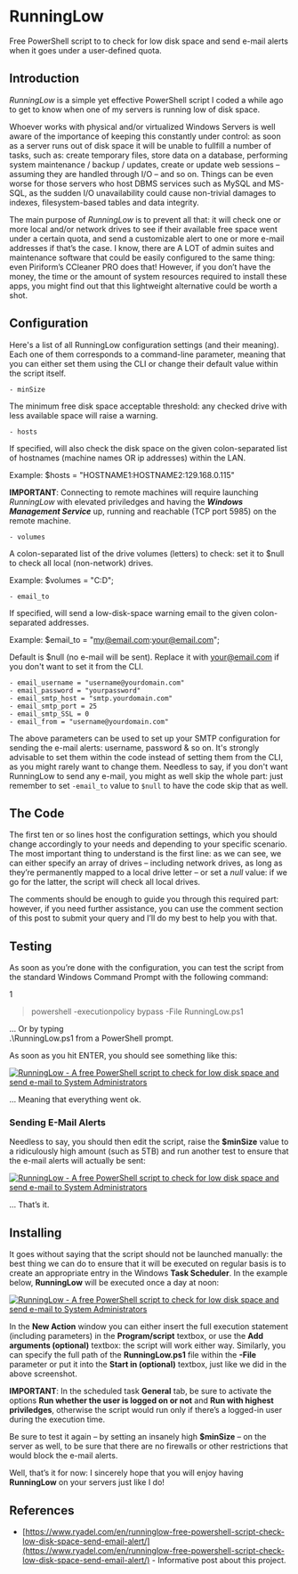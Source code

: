 # RunningLow
Free PowerShell script to to check for low disk space and send e-mail alerts when it goes under a user-defined quota.

## Introduction
_RunningLow_ is a simple yet effective PowerShell script I coded a while ago to get to know when one of my servers is running low of disk space.

Whoever works with physical and/or virtualized Windows Servers is well aware of the importance of keeping this constantly under control: as soon as a server runs out of disk space it will be unable to fullfill a number of tasks, such as: create temporary files, store data on a database, performing system maintenance / backup / updates, create or update web sessions – assuming they are handled through I/O – and so on. Things can be even worse for those servers who host DBMS services such as MySQL and MS-SQL, as the sudden I/O unavailability could cause non-trivial damages to indexes, filesystem-based tables and data integrity.
 
The main purpose of _RunningLow_ is to prevent all that: it will check one or more local and/or network drives to see if their available free space went under a certain quota, and send a customizable alert to one or more e-mail addresses if that’s the case. I know, there are A LOT of admin suites and maintenance software that could be easily configured to the same thing: even Piriform’s CCleaner PRO does that! However, if you don’t have the money, the time or the amount of system resources required to install these apps, you might find out that this lightweight alternative could be worth a shot.

## Configuration

Here's a list of all RunningLow configuration settings (and their meaning). Each one of them corresponds to a command-line parameter, meaning that you can either set them using the CLI or change their default value within the script itself.

    - minSize
The minimum free disk space acceptable threshold: any checked drive with less available space will raise a warning.

    - hosts
If specified, will also check the disk space on the given colon-separated list of hostnames (machine names OR ip addresses) within the LAN. 

Example: $hosts = "HOSTNAME1:HOSTNAME2:129.168.0.115"

**IMPORTANT**: Connecting to remote machines will require launching *RunningLow* with elevated priviledges and having the ***Windows Management Service*** up, running and reachable (TCP port 5985) on the remote machine.

    - volumes
A colon-separated list of the drive volumes (letters) to check: set it to $null to check all local (non-network) drives.

Example: $volumes = "C:D";

    - email_to
If specified, will send a low-disk-space warning email to the given colon-separated addresses.

Example: $email_to = "my@email.com:your@email.com";

Default is $null (no e-mail will be sent). Replace it with your@email.com if you don't want to set it from the CLI.
	
    - email_username = "username@yourdomain.com"
    - email_password = "yourpassword"
    - email_smtp_host = "smtp.yourdomain.com"
    - email_smtp_port = 25
    - email_smtp_SSL = 0
    - email_from = "username@yourdomain.com"

The above parameters can be used to set up your SMTP configuration for sending the e-mail alerts: username, password & so on. It's strongly advisable to set them within the code instead of setting them from the CLI, as you might rarely want to change them. Needless to say, if you don't want RunningLow to send any e-mail, you might as well skip the whole part: just remember to set `-email_to` value to `$null` to have the code skip that as well.

## The Code

The first ten or so lines host the configuration settings, which you should change accordingly to your needs and depending to your specific scenario. The most important thing to understand is the first line: as we can see, we can either specify an array of drives – including network drives, as long as they’re permanently mapped to a local drive letter – or set a  _null_  value: if we go for the latter, the script will check all local drives.

The comments should be enough to guide you through this required part: however, if you need further assistance, you can use the comment section of this post to submit your query and I’ll do my best to help you with that.

## Testing

As soon as you’re done with the configuration, you can test the script from the standard Windows Command Prompt with the following command:

1

>  powershell -executionpolicy  bypass -File  RunningLow.ps1

… Or by typing  
.\RunningLow.ps1  from a PowerShell prompt.

As soon as you hit ENTER, you should see something like this:

[![RunningLow - A free PowerShell script to check for low disk space and send e-mail to System Administrators](https://i1.wp.com/www.ryadel.com/wp-content/uploads/2017/08/runninglow-powershell-script-disk-space-check.png?resize=710%2C299)](https://i1.wp.com/www.ryadel.com/wp-content/uploads/2017/08/runninglow-powershell-script-disk-space-check.png)

… Meaning that everything went ok.

### Sending E-Mail Alerts

Needless to say, you should then edit the script, raise the  **$minSize** value to a ridiculously high amount (such as 5TB) and run another test to ensure that the e-mail alerts will actually be sent:

[![RunningLow - A free PowerShell script to check for low disk space and send e-mail to System Administrators](https://i0.wp.com/www.ryadel.com/wp-content/uploads/2017/08/runninglow-powershell-script-disk-space-check-02.png?resize=710%2C274)](https://i0.wp.com/www.ryadel.com/wp-content/uploads/2017/08/runninglow-powershell-script-disk-space-check-02.png)

… That’s it.

## Installing

It goes without saying that the script should not be launched manually: the best thing we can do to ensure that it will be executed on regular basis is to create an appropriate entry in the Windows  **Task Scheduler**. In the example below,  **RunningLow**  will be executed once a day at noon:

[![RunningLow - A free PowerShell script to check for low disk space and send e-mail to System Administrators](https://i1.wp.com/www.ryadel.com/wp-content/uploads/2017/08/runninglow-task-scheduler-12-once-day-879x1024.png?resize=648%2C755)](https://i2.wp.com/www.ryadel.com/wp-content/uploads/2017/08/runninglow-task-scheduler-12-once-day.png)

In the  **New Action**  window you can either insert the full execution statement (including parameters) in the  **Program/script**  textbox, or use the  **Add arguments (optional)** textbox: the script will work either way. Similarly, you can specify the full path of the **RunningLow.ps1** file within the  **-File**  parameter or put it into the  **Start in (optional)**  textbox, just like we did in the above screenshot.

**IMPORTANT**: In the scheduled task  **General**  tab, be sure to activate the options **Run whether the user is logged on or not** and **Run with highest priviledges**, otherwise the script would run only if there’s a logged-in user during the execution time.

Be sure to test it again – by setting an insanely high  **$minSize** – on the server as well, to be sure that there are no firewalls or other restrictions that would block the e-mail alerts.

Well, that’s it for now: I sincerely hope that you will enjoy having **RunningLow** on your servers just like I do!

## References
 - [https://www.ryadel.com/en/runninglow-free-powershell-script-check-low-disk-space-send-email-alert/](https://www.ryadel.com/en/runninglow-free-powershell-script-check-low-disk-space-send-email-alert/) - Informative post about this project.
